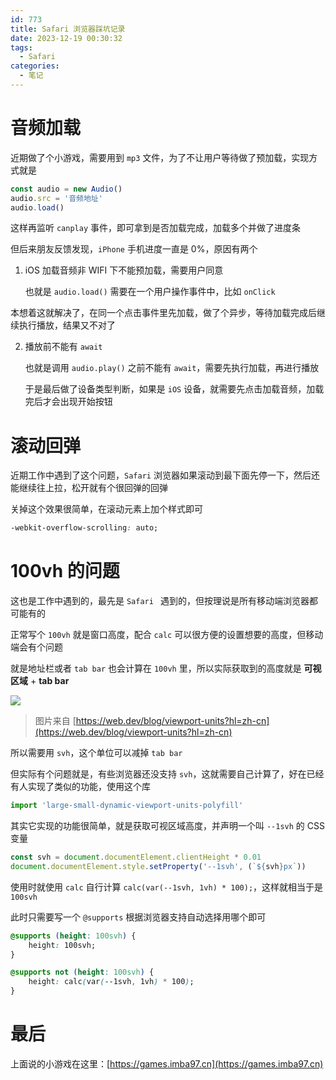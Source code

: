 ```yaml
---
id: 773
title: Safari 浏览器踩坑记录
date: 2023-12-19 00:30:32
tags:
  - Safari
categories:
  - 笔记
---
```


# 音频加载

近期做了个小游戏，需要用到 `mp3` 文件，为了不让用户等待做了预加载，实现方式就是

```javascript
const audio = new Audio()
audio.src = '音频地址'
audio.load()
```

这样再监听 `canplay` 事件，即可拿到是否加载完成，加载多个并做了进度条

但后来朋友反馈发现，`iPhone` 手机进度一直是 0%，原因有两个

1. iOS 加载音频非 WIFI 下不能预加载，需要用户同意

   也就是 `audio.load()` 需要在一个用户操作事件中，比如 `onClick`

本想着这就解决了，在同一个点击事件里先加载，做了个异步，等待加载完成后继续执行播放，结果又不对了

2. 播放前不能有 `await`

   也就是调用 `audio.play()` 之前不能有 `await`，需要先执行加载，再进行播放

   于是最后做了设备类型判断，如果是 `iOS` 设备，就需要先点击加载音频，加载完后才会出现开始按钮

# 滚动回弹

近期工作中遇到了这个问题，`Safari` 浏览器如果滚动到最下面先停一下，然后还能继续往上拉，松开就有个很回弹的回弹

关掉这个效果很简单，在滚动元素上加个样式即可

```css
-webkit-overflow-scrolling: auto;
```

# 100vh 的问题

这也是工作中遇到的，最先是 `Safari ` 遇到的，但按理说是所有移动端浏览器都可能有的

正常写个 `100vh` 就是窗口高度，配合 `calc` 可以很方便的设置想要的高度，但移动端会有个问题

就是地址栏或者 `tab bar` 也会计算在 `100vh` 里，所以实际获取到的高度就是 **可视区域** + **tab bar**

![](https://imba97.cn/uploads/2023/12/safari-1.png)

> 图片来自 [https://web.dev/blog/viewport-units?hl=zh-cn](https://web.dev/blog/viewport-units?hl=zh-cn)

所以需要用 `svh`，这个单位可以减掉 `tab bar`

但实际有个问题就是，有些浏览器还没支持 `svh`，这就需要自己计算了，好在已经有人实现了类似的功能，使用这个库

```javascript
import 'large-small-dynamic-viewport-units-polyfill'
```

其实它实现的功能很简单，就是获取可视区域高度，并声明一个叫 `--1svh` 的 CSS 变量

```javascript
const svh = document.documentElement.clientHeight * 0.01
document.documentElement.style.setProperty('--1svh', (`${svh}px`))
```

使用时就使用 `calc` 自行计算 `calc(var(--1svh, 1vh) * 100);`，这样就相当于是 `100svh`

此时只需要写一个 `@supports` 根据浏览器支持自动选择用哪个即可

```css
@supports (height: 100svh) {
    height: 100svh;
}

@supports not (height: 100svh) {
    height: calc(var(--1svh, 1vh) * 100);
}
```

# 最后

上面说的小游戏在这里：[https://games.imba97.cn](https://games.imba97.cn)
